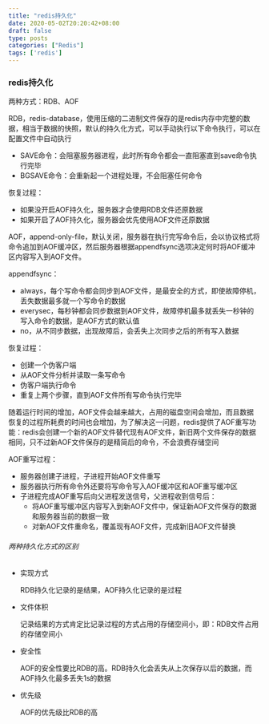 ```yaml
---
title: "redis持久化"
date: 2020-05-02T20:20:42+08:00
draft: false
type: posts
categories: ["Redis"]
tags: ['redis']
---
```


### redis持久化

两种方式：RDB、AOF

RDB，redis-database，使用压缩的二进制文件保存的是redis内存中完整的数据，相当于数据的快照，默认的持久化方式，可以手动执行以下命令执行，可以在配置文件中自动执行

* SAVE命令：会阻塞服务器进程，此时所有命令都会一直阻塞直到save命令执行完毕
* BGSAVE命令：会重新起一个进程处理，不会阻塞任何命令

恢复过程：

* 如果没开启AOF持久化，服务器才会使用RDB文件还原数据
* 如果开启了AOF持久化，服务器会优先使用AOF文件还原数据

AOF，append-only-file，默认关闭，服务器在执行完写命令后，会以协议格式将命令追加到AOF缓冲区，然后服务器根据appendfsync选项决定何时将AOF缓冲区内容写入到AOF文件。

appendfsync：

* always，每个写命令都会同步到AOF文件，是最安全的方式，即使故障停机，丢失数据最多就一个写命令的数据
* everysec，每秒钟都会同步数据到AOF文件，故障停机最多就丢失一秒钟的写入命令的数据，是AOF方式的默认值
* no，从不同步数据，出现故障后，会丢失上次同步之后的所有写入数据

恢复过程：

* 创建一个伪客户端
* 从AOF文件分析并读取一条写命令
* 伪客户端执行命令
* 重复上两个步骤，直到AOF文件所有写命令执行完毕

随着运行时间的增加，AOF文件会越来越大，占用的磁盘空间会增加，而且数据恢复的过程所耗费的时间也会增加，为了解决这一问题，redis提供了AOF重写功能：redis会创建一个新的AOF文件替代现有AOF文件，新旧两个文件保存的数据相同，只不过新AOF文件保存的是精简后的命令，不会浪费存储空间

AOF重写过程：

* 服务器创建子进程，子进程开始AOF文件重写
* 服务器执行所有命令外还要将写命令写入AOF缓冲区和AOF重写缓冲区
* 子进程完成AOF重写后向父进程发送信号，父进程收到信号后：
  * 将AOF重写缓冲区内容写入到新AOF文件中，保证新AOF文件保存的数据和服务器当前的数据一致
  * 对新AOF文件重命名，覆盖现有AOF文件，完成新旧AOF文件替换

###### 两种持久化方式的区别

* 实现方式

  RDB持久化记录的是结果，AOF持久化记录的是过程

* 文件体积

  记录结果的方式肯定比记录过程的方式占用的存储空间小，即：RDB文件占用的存储空间小

* 安全性

  AOF的安全性要比RDB的高。RDB持久化会丢失从上次保存以后的数据，而AOF持久化最多丢失1s的数据

* 优先级

  AOF的优先级比RDB的高

